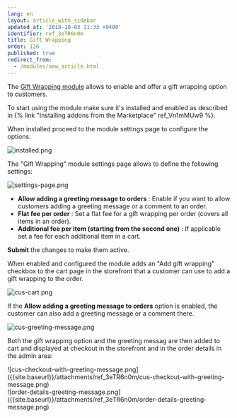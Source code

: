 ```yaml
---
lang: en
layout: article_with_sidebar
updated_at: '2018-10-03 11:33 +0400'
identifier: ref_3eTR6n0m
title: Gift Wrapping
order: 126
published: true
redirect_from:
  - /modules/new_article.html
---
```

The [Gift Wrapping module](https://market.x-cart.com/addons/gift-wrapping.html "Gift Wrapping") allows to enable and offer a gift wrapping option to customers. 

To start using the module make sure it's installed and enabled as described in {% link "Installing addons from the Marketplace" ref_Vn1mMUw9 %}.

When installed proceed to the module settings page to configure the options:

![installed.png]({{site.baseurl}}/attachments/ref_3eTR6n0m/installed.png)

The "Gift Wrapping" module settings page allows to define the following settings:

![settings-page.png]({{site.baseurl}}/attachments/ref_3eTR6n0m/settings-page.png)

* **Allow adding a greeting message to orders** : Enable if you want to allow customers adding a greeting message or a comment to an order.
* **Flat fee per order** : Set a flat fee for a gift wrapping per order (covers all items in an order).
* **Additional fee per item (starting from the second one)** : If applicable set a fee for each additional item in a cart.

**Submit** the changes to make them active.

When enabled and configured the module adds an "Add gift wrapping" checkbox to the cart page in the storefront that a customer can use to add a gift wrapping to the order. 

![cus-cart.png]({{site.baseurl}}/attachments/ref_3eTR6n0m/cus-cart.png)

If the **Allow adding a greeting message to orders** option is enabled, the customer can also add a greeting message or a comment there.

![cus-greeting-message.png]({{site.baseurl}}/attachments/ref_3eTR6n0m/cus-greeting-message.png)

Both the gift wrapping option and the greeting messag are then added to cart and displayed at checkout in the storefront and in the order details in the admin area:

<div class="ui stackable two column grid">
  <div class="column" markdown="span">![cus-checkout-with-greeting-message.png]({{site.baseurl}}/attachments/ref_3eTR6n0m/cus-checkout-with-greeting-message.png)</div>
  <div class="column" markdown="span">![order-details-greeting-message.png]({{site.baseurl}}/attachments/ref_3eTR6n0m/order-details-greeting-message.png)</div>
</div>
